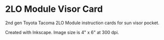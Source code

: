 # 2LO Module Visor Card

2nd gen Toyota Tacoma 2LO Module instruction cards for sun visor pocket.

Created with Inkscape. Image size is 4" x 6" at 300 dpi.

